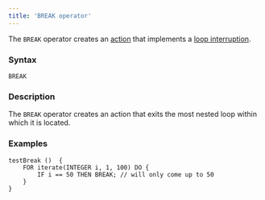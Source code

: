 ```yaml
---
title: 'BREAK operator'
---
```


The `BREAK` operator creates an [action](Actions.md) that implements a [loop interruption](Interruption_BREAK.md).

### Syntax

```
BREAK
```

### Description

The `BREAK` operator creates an action that exits the most nested loop within which it is located.

### Examples

```lsf
testBreak ()  {
    FOR iterate(INTEGER i, 1, 100) DO {
        IF i == 50 THEN BREAK; // will only come up to 50
    }
}
```
